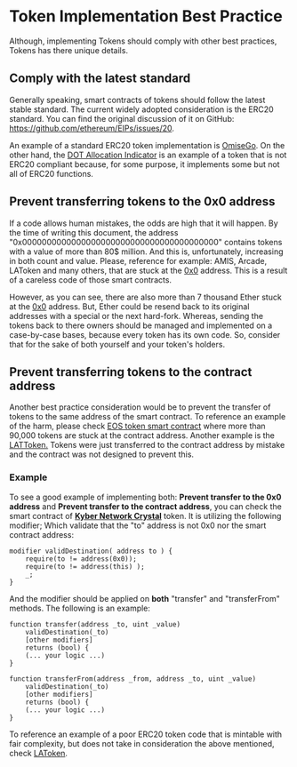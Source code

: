 
# Token Implementation Best Practice
Although, implementing Tokens should comply with other best practices, Tokens has there unique details.

## Comply with the latest standard
Generally speaking, smart contracts of tokens should follow the latest stable standard. The current widely adopted consideration is the ERC20 standard. You can find the original discussion of it on GitHub: https://github.com/ethereum/EIPs/issues/20. 

An example of a standard ERC20 token implementation is [OmiseGo](https://etherscan.io/address/0xd26114cd6EE289AccF82350c8d8487fedB8A0C07#code). On the other hand, the  [DOT Allocation Indicator](https://etherscan.io/address/0xb59f67a8bff5d8cd03f6ac17265c550ed8f33907#code) is an example of a token that is not ERC20 compliant because, for some purpose, it implements some but not all of ERC20 functions.

## Prevent transferring tokens to the 0x0 address
If a code allows human mistakes, the odds are high that it will happen. By the time of writing this document, the address "0x0000000000000000000000000000000000000000" contains tokens with a value of more than 80$ million. And this is, unfortunately, increasing in both count and value. 
Please, reference for example: AMIS, Arcade, LAToken and many others, that are stuck at the [0x0](https://etherscan.io/address/0x0000000000000000000000000000000000000000) address. This is a result of a careless code of those smart contracts.

However, as you can see, there are also more than 7 thousand Ether stuck at the [0x0](https://etherscan.io/address/0x0000000000000000000000000000000000000000) address. But, Ether could be resend back to its original addresses with a special or the next hard-fork. Whereas, sending the tokens back to there owners should be managed and implemented on a case-by-case bases, because every token has its own code. So, consider that for the sake of both yourself and your token's holders.

## Prevent transferring tokens to the contract address
Another best practice consideration would be to prevent the transfer of tokens to the same address of the smart contract. To reference an example of the harm, please check [EOS token smart contract](https://etherscan.io/address/0x86fa049857e0209aa7d9e616f7eb3b3b78ecfdb0) where more than 90,000 tokens are stuck at the contract address. Another example is the [LATToken.](https://etherscan.io/token/0xe50365f5d679cb98a1dd62d6f6e58e59321bcddf) Tokens were just transferred to the contract address by mistake and the contract was not designed to prevent this.
### Example
To see a good example of implementing both: **Prevent transfer to the 0x0 address** and **Prevent transfer to the contract address**, you can check the smart contract of **[Kyber Network Crystal](https://etherscan.io/address/0xdd974d5c2e2928dea5f71b9825b8b646686bd200#code)** token.
It is utilizing the following modifier; Which validate that the "to" address is not 0x0 nor the smart contract address:

    modifier validDestination( address to ) {
        require(to != address(0x0));
        require(to != address(this) );
        _;
    }
And the modifier should be applied on **both** "transfer" and "transferFrom" methods. The following is an example:

    function transfer(address _to, uint _value)
        validDestination(_to)
        [other modifiers]
        returns (bool) {
        (... your logic ...)
    }

    function transferFrom(address _from, address _to, uint _value)
        validDestination(_to)
        [other modifiers]
        returns (bool) {
        (... your logic ...)
    }
To reference an example of a poor ERC20 token code that is mintable with fair complexity, but does not take in consideration the above mentioned, check [LAToken](https://etherscan.io/address/0xe50365f5d679cb98a1dd62d6f6e58e59321bcddf#code).
